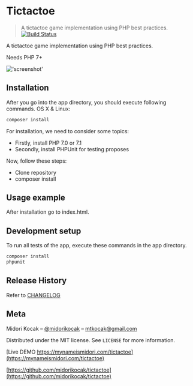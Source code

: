 # Tictactoe
> A tictactoe game implementation using PHP best practices.
[![Build Status][travis-image]][travis-url]

A tictactoe game implementation using PHP best practices.

Needs PHP 7+

!['screenshot'](https://raw.githubusercontent.com/midorikocak/tictactoe/master/screenshot.png)

## Installation

After you go into the app directory, you should execute following commands.
OS X & Linux:

```sh
composer install
```

For installation, we need to consider some topics:
 - Firstly, install PHP 7.0 or 7.1
 - Secondly, install PHPUnit for testing proposes
 
Now, follow these steps:
 - Clone repository
 - composer install
 
## Usage example

After installation go to index.html.

## Development setup

To run all tests of the app, execute these commands in the app directory.

```sh
composer install
phpunit
```

## Release History

Refer to [CHANGELOG](https://github.com/midorikocak/tictactoe/CHANGELOG.md)

## Meta

Midori Kocak – [@midorikocak](https://twitter.com/midorikocak) – mtkocak@gmail.com

Distributed under the MIT license. See ``LICENSE`` for more information.

[Live DEMO https://mynameismidori.com/tictactoe](https://mynameismidori.com/tictactoe)

[https://github.com/midorikocak/tictactoe](https://github.com/midorikocak/tictactoe)

[travis-image]: https://img.shields.io/travis/dbader/node-datadog-metrics/master.svg?style=flat-square
[travis-url]: https://travis-ci.org/dbader/node-datadog-metrics